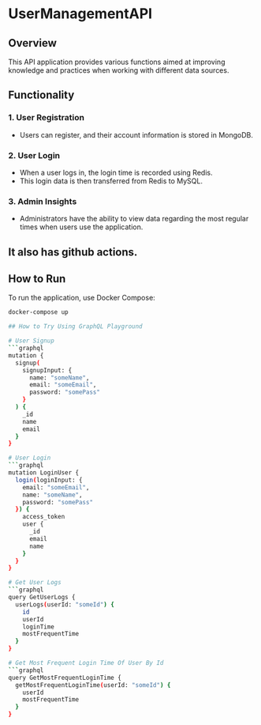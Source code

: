 # UserManagementAPI

## Overview

This API application provides various functions aimed at improving knowledge and practices when working with different data sources.

## Functionality

### 1. User Registration

- Users can register, and their account information is stored in MongoDB.

### 2. User Login

- When a user logs in, the login time is recorded using Redis.
- This login data is then transferred from Redis to MySQL.

### 3. Admin Insights

- Administrators have the ability to view data regarding the most regular times when users use the application.

## It also has github actions.

## How to Run

To run the application, use Docker Compose:
```bash
docker-compose up

## How to Try Using GraphQL Playground

# User Signup
```graphql
mutation {
  signup(
    signupInput: {
      name: "someName",
      email: "someEmail",
      password: "somePass"
    }
  ) {
    _id
    name
    email
  }
}

# User Login
```graphql
mutation LoginUser {
  login(loginInput: {
    email: "someEmail",
    name: "someName",
    password: "somePass"
  }) {
    access_token
    user {
      _id
      email
      name
    }
  }
}

# Get User Logs
```graphql
query GetUserLogs {
  userLogs(userId: "someId") {
    id
    userId
    loginTime
    mostFrequentTime
  }
}

# Get Most Frequent Login Time Of User By Id
```graphql
query GetMostFrequentLoginTime {
  getMostFrequentLoginTime(userId: "someId") {
    userId
    mostFrequentTime
  }
}
